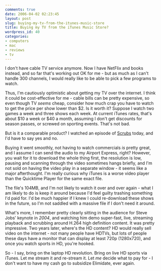 ```yaml
---
comments: true
date: 2006-04-02 02:23:45
layout: post
slug: buying-my-tv-from-the-itunes-music-store
title: Buying my TV from the iTunes Music Store?
wordpress_id: 40
categories:
- computers
- mac
- reviews
- tv
---
```


I don't have cable TV service anymore. Now I have NetFlix and books instead, and so far that's working out OK for me - but as much as I can't handle 300 channels, I would really like to be able to pick a few programs to watch.

Thus, I'm cautiously optimistic about getting my TV over the internet. I think it could be cost-effective for me - cable bills can be pretty expensive, so even though TV *seems* cheap, consider how much crap you have to watch to get the price per show lower than $2. Is it worth it? Suppose I watch two games a week and three shows each week. At current iTunes rates, that's about $10 a week or $40 a month, assuming I don't get discounts for season passes, or screwed on sporting events. That's not bad.

But is it a comparable product? I watched an episode of [Scrubs](http://phobos.apple.com/WebObjects/MZStore.woa/wa/viewVideo?id=136742502&p;=136546559&s;=143441) today, and I'd have to say yes and no.

Buying it went smoothly, not having to watch commercials *is* pretty great, and I assume I can send the audio to my Airport Express, right? However, you wait for it to download the whole thing first, the resolution is low, pausing and scanning through the video sometimes hangs briefly, and I'm not sold on having the video play in a separate window - it seems like a major afterthought. I'm really curious why iTunes is a worse video player than the Quicktime Player for the same exact file.

The file's 104MB, and I'm not likely to watch it over and over again - what I am likely to do is keep it around because I'd feel guilty trashing something I'd paid for. I'd be much happier if I knew I could re-download these shows in the future, so I'm not saddled with a massive file if I don't need it around.

What's more, I remember pretty clearly sitting in the audience for Steve Jobs' keynote in *2004*, and watching him demo super-fast, live, streaming playback and scrubbing around H.264 high definition content. It was pretty impressive. Two years later, where's the HD content? HD would really sell video on the internet - not many people have HDTVs, but lots of people these days have a monitor that can display at least 720p (1280x720), and once you watch sports in HD, you're hooked.

So - I say, bring on the laptop HD revolution. Bring on live HD sports via iTunes. Let me stream it and re-stream it. Let *me* decide what to pay for - I don't want to have my cash go to subsidize Elimidate, ever again.
